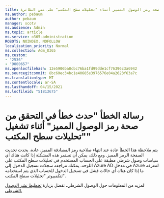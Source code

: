 ```yaml
---
title: حدث خطأ في التحقق من صحة رمز الوصول المميز أثناء "تحليلات سطح المكتب" على متن الطائرة
ms.author: pebaum
author: pebaum
manager: scotv
ms.audience: Admin
ms.topic: article
ms.service: o365-administration
ROBOTS: NOINDEX, NOFOLLOW
localization_priority: Normal
ms.collection: Adm_O365
ms.custom:
- "2536"
- "9000657"
ms.openlocfilehash: 12e5906ba8cbc76ba1fd99dde1cf76396c3a6942
ms.sourcegitcommit: 8bc60ec34bc1e40685e3976576e04a2623f63a7c
ms.translationtype: MT
ms.contentlocale: ar-SA
ms.lasthandoff: 04/15/2021
ms.locfileid: "51813675"
---
```

# <a name="there-was-an-error-validating-access-token-error-during-desktop-analytics-onboarding"></a>رسالة الخطأ "حدث خطأ في التحقق من صحة رمز الوصول المميز" أثناء تشغيل "تحليلات سطح المكتب"

يتم ملاحظة هذا الخطأ عادة عند انتهاء صلاحية رمز المصادقة المميز. عادة، يحدث تحديث الصفحة الرمز المميز. ومع ذلك، يمكن أن تستمر هذه المشكلة إذا كانت هناك أي سياسات وصول شرطي مطبقة على الحساب المستخدم في تحليلات سطح المكتب على اللوحة. يمكنك مراجعة سجلات تسجيل الدخول إلى Azure AD في مدخل Azure لمعرفة ما إذا كان هناك أي حالات فشل في تسجيل الدخول للحساب الذي يتم استخدامه لتكمبيوتر "تحليلات سطح المكتب".

لمزيد من المعلومات حول الوصول الشرطي، تفضل بزيارة [تخطيط نشر الوصول الشرطي.](https://docs.microsoft.com/azure/active-directory/conditional-access/plan-conditional-access)